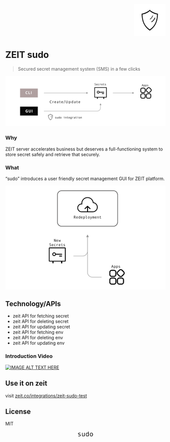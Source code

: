 <div align="right">
    <img height='100px' src='https://github.com/zeit-sudo/assets/blob/master/Logo.png?raw=true'/>
</div>

# ZEIT sudo
> Secured secret management system (SMS) in a few clicks

![image](https://raw.githubusercontent.com/zeit-sudo/assets/master/Workflow%201.png)

### Why
ZEIT server accelerates business but deserves a full-functioning system to store secret safely and retrieve that securely.

### What
“sudo” introduces a user friendly secret management GUI for ZEIT platform.

![designbysunny](https://github.com/zeit-sudo/assets/blob/master/Workflow%202-1.png?raw=true)

## Technology/APIs
- zeit API for fetching secret
- zeit API for deleting secret
- zeit API for updating secret
- zeit API for fetching env
- zeit API for deleting env
- zeit API for updating env

### Introduction Video
[![IMAGE ALT TEXT HERE](https://img.youtube.com/vi/7oggtQbnoOs/0.jpg)](https://www.youtube.com/watch?v=7oggtQbnoOs)

## Use it on zeit
visit [zeit.co/integrations/zeit-sudo-test](https://zeit.co/integrations/zeit-sudo-test)

## License
MIT

<div align="center" styles="marginTop: 30px">
    <img height='20px' src='https://github.com/zeit-sudo/assets/blob/master/Word%20Logo.png?raw=true'/>
</div>
